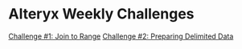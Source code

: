 # Alteryx Weekly Challenges

[Challenge #1: Join to Range](https://community.alteryx.com/t5/Weekly-Challenges/Challenge-1-Join-to-Range/td-p/36621)
[Challenge #2: Preparing Delimited Data](https://community.alteryx.com/t5/Weekly-Challenges/Challenge-2-Preparing-Delimited-Data/td-p/36622)

